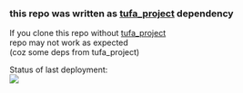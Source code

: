 ### this repo was written as [tufa_project](https://github.com/kuqmua/tufa_project) dependency
If you clone this repo without [tufa_project](https://github.com/kuqmua/tufa_project) </br>
repo may not work as expected </br>
(coz some deps from tufa_project)

Status of last deployment: <br/>
<img src="https://github.com/kuqmua/server/workflows/CI/badge.svg?branch=master"><br/>